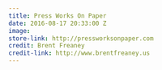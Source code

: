 ```yaml
---
title: Press Works On Paper
date: 2016-08-17 20:33:00 Z
image: 
store-link: http://pressworksonpaper.com
credit: Brent Freaney
credit-link: http://www.brentfreaney.us
---
```


